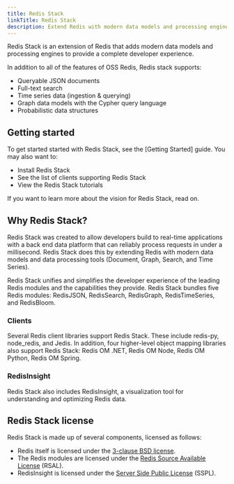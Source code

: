 ```yaml
---
title: Redis Stack
linkTitle: Redis Stack
description: Extend Redis with modern data models and processing engines.
---
```


Redis Stack is an extension of Redis that adds modern data models and processing engines to provide a complete developer experience.

In addition to all of the features of OSS Redis, Redis stack supports:

* Queryable JSON documents
* Full-text search
* Time series data (ingestion & querying)
* Graph data models with the Cypher query language
* Probabilistic data structures

## Getting started

To get started started with Redis Stack, see the [Getting Started] guide. You may also want to:

* Install Redis Stack
* See the list of clients supporting Redis Stack
* View the Redis Stack tutorials

If you want to learn more about the vision for Redis Stack, read on.

## Why Redis Stack?

Redis Stack was created to allow developers build to real-time applications with a back end data platform that can reliably process requests in under a millisecond. Redis Stack does this by extending Redis with modern data models and data processing tools (Document, Graph, Search, and Time Series).

Redis Stack unifies and simplifies the developer experience of the leading Redis modules and the capabilities they provide. Redis Stack bundles five Redis modules: RedisJSON, RedisSearch, RedisGraph, RedisTimeSeries, and RedisBloom.

### Clients

Several Redis client libraries support Redis Stack. These include redis-py, node_redis, and Jedis. In addition, four higher-level object mapping libraries also support Redis Stack: Redis OM .NET, Redis OM Node, Redis OM Python, Redis OM Spring.

### RedisInsight

Redis Stack also includes RedisInsight, a visualization tool for understanding and optimizing Redis data.

## Redis Stack license

Redis Stack is made up of several components, licensed as follows:

* Redis itself is licensed under the [3-clause BSD license](https://github.com/redis/redis/blob/unstable/COPYING).
* The Redis modules are licensed under the [Redis Source Available License](https://github.com/RediSearch/RediSearch/blob/master/LICENSE) (RSAL).
* RedisInsight is licensed under the [Server Side Public License](https://en.wikipedia.org/wiki/Server_Side_Public_License) (SSPL).
